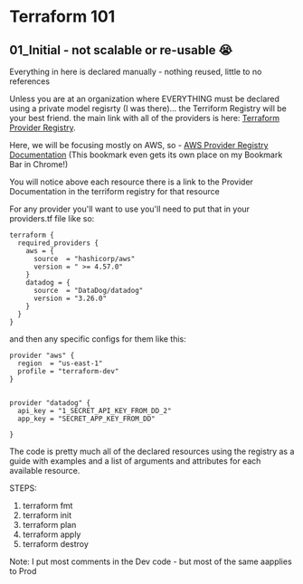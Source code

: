 # Terraform 101

## 01_Initial - not scalable or re-usable :sob:

Everything in here is declared manually - nothing reused, little to no references

Unless you are at an organization where EVERYTHING must be declared using a private model regisrty (I was there)... the Terriform Registry will be your best friend.  the main link with all of the providers is here: [Terraform Provider Registry](https://registry.terraform.io/browse/providers).

Here, we will be focusing mostly on AWS, so - [AWS Provider Registry Documentation](https://registry.terraform.io/providers/hashicorp/aws/latest/docs) (This bookmark even gets its own place on my Bookmark Bar in Chrome!)

You will notice above each resource there is a link to the Provider Documentation in the terriform registry for that resource 

For any provider you'll want to use you'll need to put that in your providers.tf file like so:

```
terraform {
  required_providers {
    aws = {
      source  = "hashicorp/aws"
      version = " >= 4.57.0"
    }
    datadog = {
      source  = "DataDog/datadog"
      version = "3.26.0"
    }
  }
}
```
and then any specific configs for them like this:
```
provider "aws" {
  region  = "us-east-1"
  profile = "terraform-dev"
}


provider "datadog" {
  api_key = "1_SECRET_API_KEY_FROM_DD_2"
  app_key = "SECRET_APP_KEY_FROM_DD"

}
```

The code is pretty much all of the declared resources using the registry as a guide with examples and a list of arguments and attributes for each available resource. 

STEPS:
1. terraform fmt
2. terraform init
3. terraform plan
4. terraform apply
5. terraform destroy

Note: I put most comments in the Dev code - but most of the same aapplies to Prod